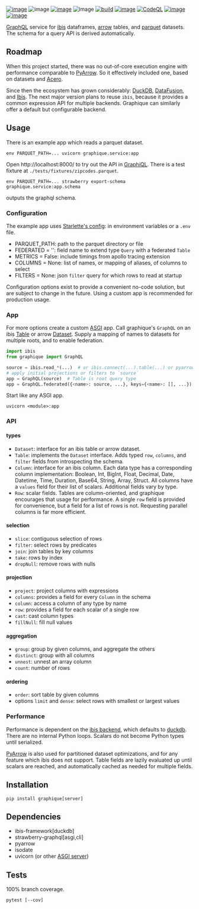[![image](https://img.shields.io/pypi/v/graphique.svg)](https://pypi.org/project/graphique/)
![image](https://img.shields.io/pypi/pyversions/graphique.svg)
[![image](https://pepy.tech/badge/graphique)](https://pepy.tech/project/graphique)
![image](https://img.shields.io/pypi/status/graphique.svg)
[![build](https://github.com/coady/graphique/actions/workflows/build.yml/badge.svg)](https://github.com/coady/graphique/actions/workflows/build.yml)
[![image](https://codecov.io/gh/coady/graphique/branch/main/graph/badge.svg)](https://codecov.io/gh/coady/graphique/)
[![CodeQL](https://github.com/coady/graphique/actions/workflows/github-code-scanning/codeql/badge.svg)](https://github.com/coady/graphique/actions/workflows/github-code-scanning/codeql)
[![image](https://img.shields.io/endpoint?url=https://raw.githubusercontent.com/astral-sh/ruff/main/assets/badge/v2.json)](https://github.com/astral-sh/ruff)
[![image](https://mypy-lang.org/static/mypy_badge.svg)](https://mypy-lang.org/)

[GraphQL](https://graphql.org) service for [ibis](https://ibis-project.org) dataframes, [arrow](https://arrow.apache.org) tables, and [parquet](https://parquet.apache.org) datasets. The schema for a query API is derived automatically.

## Roadmap
When this project started, there was no out-of-core execution engine with performance comparable to [PyArrow](https://arrow.apache.org/docs/python/index.html). So it effectively included one, based on datasets and [Acero](https://arrow.apache.org/docs/python/api/acero.html).

Since then the ecosystem has grown considerably: [DuckDB](https://duckdb.org), [DataFusion](https://datafusion.apache.org), and [Ibis](https://ibis-project.org). The next major version plans to reuse `ibis`, because it provides a common expression API for multiple backends. Graphique can similarly offer a default but configurable backend.

## Usage
There is an example app which reads a parquet dataset.
```console
env PARQUET_PATH=... uvicorn graphique.service:app
```

Open http://localhost:8000/ to try out the API in [GraphiQL](https://github.com/graphql/graphiql/tree/main/packages/graphiql#readme). There is a test fixture at `./tests/fixtures/zipcodes.parquet`.

```console
env PARQUET_PATH=... strawberry export-schema graphique.service:app.schema
```
outputs the graphql schema.

### Configuration
The example app uses [Starlette's config](https://www.starlette.io/config/): in environment variables or a `.env` file.

* PARQUET_PATH: path to the parquet directory or file
* FEDERATED = '': field name to extend type `Query` with a federated `Table`
* METRICS = False: include timings from apollo tracing extension
* COLUMNS = None: list of names, or mapping of aliases, of columns to select
* FILTERS = None: json `filter` query for which rows to read at startup

Configuration options exist to provide a convenient no-code solution, but are subject to change in the future. Using a custom app is recommended for production usage.

### App
For more options create a custom [ASGI](https://asgi.readthedocs.io/en/latest/index.html) app. Call graphique's `GraphQL` on an ibis [Table](https://ibis-project.org/reference/expression-tables) or arrow [Dataset](https://arrow.apache.org/docs/python/api/dataset.html).
Supply a mapping of names to datasets for multiple roots, and to enable federation.

```python
import ibis
from graphique import GraphQL

source = ibis.read_*(...)  # or ibis.connect(...).table(...) or pyarrow.dataset.dataset(...)
# apply initial projections or filters to `source`
app = GraphQL(source)  # Table is root query type
app = GraphQL.federated({<name>: source, ...}, keys={<name>: [], ...})  # Tables on federated fields
```

Start like any ASGI app.

```console
uvicorn <module>:app
```

### API
#### types
* `Dataset`: interface for an ibis table or arrow dataset.
* `Table`: implements the `Dataset` interface. Adds typed `row`, `columns`, and `filter` fields from introspecting the schema.
* `Column`: interface for an ibis column. Each data type has a corresponding column implementation: Boolean, Int, BigInt, Float, Decimal, Date, Datetime, Time, Duration, Base64, String, Array, Struct. All columns have a `values` field for their list of scalars. Additional fields vary by type.
* `Row`: scalar fields. Tables are column-oriented, and graphique encourages that usage for performance. A single `row` field is provided for convenience, but a field for a list of rows is not. Requesting parallel columns is far more efficient.

#### selection
* `slice`: contiguous selection of rows
* `filter`: select rows by predicates
* `join`: join tables by key columns
* `take`: rows by index
* `dropNull`: remove rows with nulls

#### projection
* `project`: project columns with expressions
* `columns`: provides a field for every `Column` in the schema
* `column`: access a column of any type by name
* `row`: provides a field for each scalar of a single row
* `cast`: cast column types
* `fillNull`: fill null values

#### aggregation
* `group`: group by given columns, and aggregate the others
* `distinct`: group with all columns
* `unnest`: unnest an array column
* `count`: number of rows

#### ordering
* `order`: sort table by given columns
* options `limit` and `dense`: select rows with smallest or largest values

### Performance
Performance is dependent on the [ibis backend](https://ibis-project.org/backends/duckdb), which defaults to [duckdb](https://duckdb.org/). There are no internal Python loops. Scalars do not become Python types until serialized.

[PyArrow](https://arrow.apache.org/docs/python/) is also used for partitioned dataset optimizations, and for any feature which ibis does not support. Table fields are lazily evaluated up until scalars are reached, and automatically cached as needed for multiple fields.

## Installation
```console
pip install graphique[server]
```

## Dependencies
* ibis-framework[duckdb]
* strawberry-graphql[asgi,cli]
* pyarrow
* isodate
* uvicorn (or other [ASGI server](https://asgi.readthedocs.io/en/latest/implementations.html))

## Tests
100% branch coverage.

```console
pytest [--cov]
```
